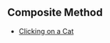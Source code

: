 ## Composite Method  
* [Clicking on a Cat](https://github.com/dr-roshyara/javascript-Examples/blob/master/clicking_cat.html)